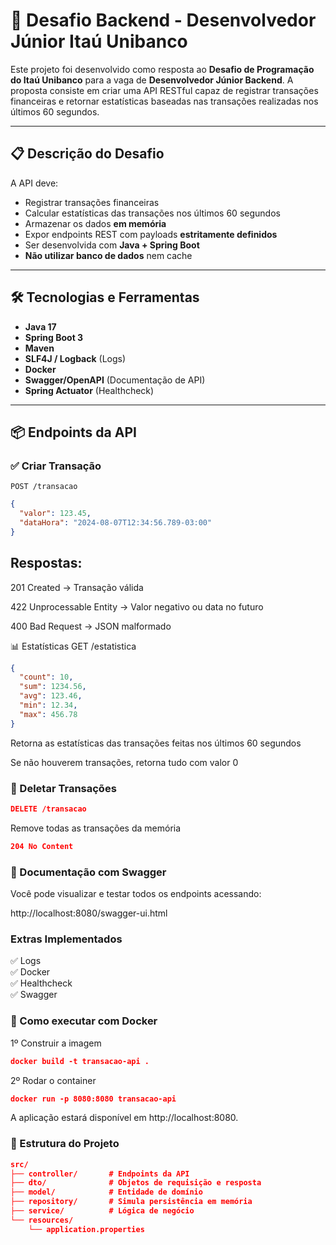 # 🚀 Desafio Backend - Desenvolvedor Júnior Itaú Unibanco

Este projeto foi desenvolvido como resposta ao **Desafio de Programação do Itaú Unibanco** para a vaga de **Desenvolvedor Júnior Backend**. A proposta consiste em criar uma API RESTful capaz de registrar transações financeiras e retornar estatísticas baseadas nas transações realizadas nos últimos 60 segundos.

---

## 📋 Descrição do Desafio

A API deve:

- Registrar transações financeiras
- Calcular estatísticas das transações nos últimos 60 segundos
- Armazenar os dados **em memória**
- Expor endpoints REST com payloads **estritamente definidos**
- Ser desenvolvida com **Java + Spring Boot**
- **Não utilizar banco de dados** nem cache

---

## 🛠 Tecnologias e Ferramentas

- **Java 17**
- **Spring Boot 3**
- **Maven**
- **SLF4J / Logback** (Logs)
- **Docker**
- **Swagger/OpenAPI** (Documentação de API)
- **Spring Actuator** (Healthcheck)

---

## 📦 Endpoints da API

### ✅ Criar Transação
`POST /transacao`

```json
{
  "valor": 123.45,
  "dataHora": "2024-08-07T12:34:56.789-03:00"
}
```

## Respostas:

201 Created → Transação válida

422 Unprocessable Entity → Valor negativo ou data no futuro

400 Bad Request → JSON malformado

📊 Estatísticas
GET /estatistica

```json
{
  "count": 10,
  "sum": 1234.56,
  "avg": 123.46,
  "min": 12.34,
  "max": 456.78
}
```
Retorna as estatísticas das transações feitas nos últimos 60 segundos

Se não houverem transações, retorna tudo com valor 0

### 🧹 Deletar Transações

```json
DELETE /transacao
```

Remove todas as transações da memória
```json
204 No Content
```

### 📄 Documentação com Swagger

Você pode visualizar e testar todos os endpoints acessando:

http://localhost:8080/swagger-ui.html


### Extras Implementados

✅ Logs  
✅ Docker  
✅ Healthcheck  
✅ Swagger

### 🐳 Como executar com Docker
1º Construir a imagem
```json
docker build -t transacao-api .
```

2º Rodar o container
```json
docker run -p 8080:8080 transacao-api
```
A aplicação estará disponível em http://localhost:8080.


### 📁 Estrutura do Projeto

```json
src/
├── controller/       # Endpoints da API
├── dto/              # Objetos de requisição e resposta
├── model/            # Entidade de domínio
├── repository/       # Simula persistência em memória
├── service/          # Lógica de negócio
└── resources/
    └── application.properties

```